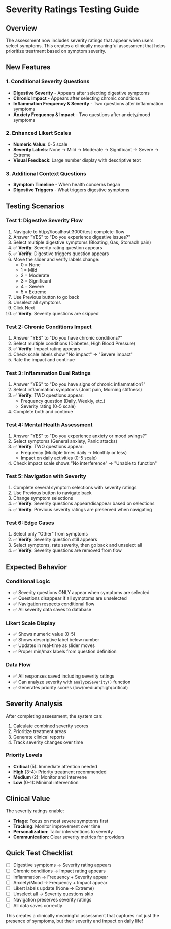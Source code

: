 # Severity Ratings Testing Guide

## Overview

The assessment now includes severity ratings that appear when users select symptoms. This creates a clinically meaningful assessment that helps prioritize treatment based on symptom severity.

## New Features

### 1. Conditional Severity Questions

- **Digestive Severity** - Appears after selecting digestive symptoms
- **Chronic Impact** - Appears after selecting chronic conditions
- **Inflammation Frequency & Severity** - Two questions after inflammation symptoms
- **Anxiety Frequency & Impact** - Two questions after anxiety/mood symptoms

### 2. Enhanced Likert Scales

- **Numeric Value**: 0-5 scale
- **Severity Labels**: None → Mild → Moderate → Significant → Severe → Extreme
- **Visual Feedback**: Large number display with descriptive text

### 3. Additional Context Questions

- **Symptom Timeline** - When health concerns began
- **Digestive Triggers** - What triggers digestive symptoms

## Testing Scenarios

### Test 1: Digestive Severity Flow

1. Navigate to http://localhost:3000/test-complete-flow
2. Answer "YES" to "Do you experience digestive issues?"
3. Select multiple digestive symptoms (Bloating, Gas, Stomach pain)
4. ✅ **Verify**: Severity rating question appears
5. ✅ **Verify**: Digestive triggers question appears
6. Move the slider and verify labels change:
   - 0 = None
   - 1 = Mild
   - 2 = Moderate
   - 3 = Significant
   - 4 = Severe
   - 5 = Extreme
7. Use Previous button to go back
8. Unselect all symptoms
9. Click Next
10. ✅ **Verify**: Severity questions are skipped

### Test 2: Chronic Conditions Impact

1. Answer "YES" to "Do you have chronic conditions?"
2. Select multiple conditions (Diabetes, High Blood Pressure)
3. ✅ **Verify**: Impact rating appears
4. Check scale labels show "No impact" → "Severe impact"
5. Rate the impact and continue

### Test 3: Inflammation Dual Ratings

1. Answer "YES" to "Do you have signs of chronic inflammation?"
2. Select inflammation symptoms (Joint pain, Morning stiffness)
3. ✅ **Verify**: TWO questions appear:
   - Frequency question (Daily, Weekly, etc.)
   - Severity rating (0-5 scale)
4. Complete both and continue

### Test 4: Mental Health Assessment

1. Answer "YES" to "Do you experience anxiety or mood swings?"
2. Select symptoms (General anxiety, Panic attacks)
3. ✅ **Verify**: TWO questions appear:
   - Frequency (Multiple times daily → Monthly or less)
   - Impact on daily activities (0-5 scale)
4. Check impact scale shows "No interference" → "Unable to function"

### Test 5: Navigation with Severity

1. Complete several symptom selections with severity ratings
2. Use Previous button to navigate back
3. Change symptom selections
4. ✅ **Verify**: Severity questions appear/disappear based on selections
5. ✅ **Verify**: Previous severity ratings are preserved when navigating

### Test 6: Edge Cases

1. Select only "Other" from symptoms
2. ✅ **Verify**: Severity question still appears
3. Select symptoms, rate severity, then go back and unselect all
4. ✅ **Verify**: Severity questions are removed from flow

## Expected Behavior

### Conditional Logic

- ✅ Severity questions ONLY appear when symptoms are selected
- ✅ Questions disappear if all symptoms are unselected
- ✅ Navigation respects conditional flow
- ✅ All severity data saves to database

### Likert Scale Display

- ✅ Shows numeric value (0-5)
- ✅ Shows descriptive label below number
- ✅ Updates in real-time as slider moves
- ✅ Proper min/max labels from question definition

### Data Flow

- ✅ All responses saved including severity ratings
- ✅ Can analyze severity with `analyzeSeverity()` function
- ✅ Generates priority scores (low/medium/high/critical)

## Severity Analysis

After completing assessment, the system can:

1. Calculate combined severity scores
2. Prioritize treatment areas
3. Generate clinical reports
4. Track severity changes over time

### Priority Levels

- **Critical** (5): Immediate attention needed
- **High** (3-4): Priority treatment recommended
- **Medium** (2): Monitor and intervene
- **Low** (0-1): Minimal intervention

## Clinical Value

The severity ratings enable:

- **Triage**: Focus on most severe symptoms first
- **Tracking**: Monitor improvement over time
- **Personalization**: Tailor interventions to severity
- **Communication**: Clear severity metrics for providers

## Quick Test Checklist

- [ ] Digestive symptoms → Severity rating appears
- [ ] Chronic conditions → Impact rating appears
- [ ] Inflammation → Frequency + Severity appear
- [ ] Anxiety/Mood → Frequency + Impact appear
- [ ] Likert labels update (None → Extreme)
- [ ] Unselect all → Severity questions skip
- [ ] Navigation preserves severity ratings
- [ ] All data saves correctly

This creates a clinically meaningful assessment that captures not just the presence of symptoms, but their severity and impact on daily life!
